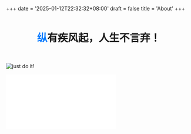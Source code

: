 +++
date = '2025-01-12T22:32:32+08:00'
draft = false
title = 'About'
+++

<div style="text-align: center; margin: 50px 0;">
    <h1 style="font-family: -apple-system, BlinkMacSystemFont, 'SF Pro Display', sans-serif; font-weight: 700;">
        <span style="color: #007AFF;">纵</span>有疾风起，人生不言弃！
    </h1>
</div>

![just do it!](https://pisces.now.cc/d/BQACAgUAAxkDAAN5Z4eauaYKblpvAmR2MBRBbrTcqt4AAv0UAAIDzDlUKHNhtLS1wwQ2BA "HaH")

<iframe src="//player.bilibili.com/player.html?isOutside=true&aid=113440991485820&bvid=BV1FwDDYGEvJ&cid=26654671085&p=1" scrolling="no" border="0" frameborder="no" framespacing="0" allowfullscreen="true"></iframe>